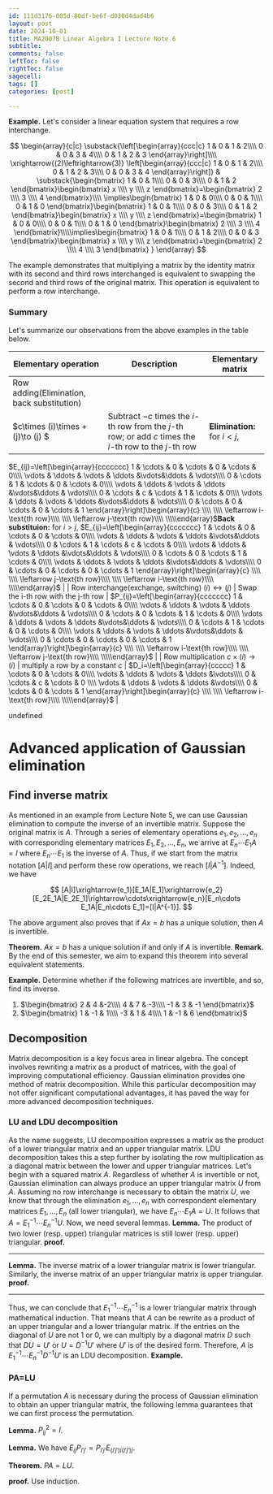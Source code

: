 ```yaml
---
id: 111d3176-005d-80df-be6f-d030d4dad4b6
layout: post
date: 2024-10-01
title: MA2007B Linear Algebra I Lecture Note 6
subtitle: 
comments: false
leftToc: false
rightToc: false
sagecell: 
tags: []
categories: [post]

---
```


**Example.** Let's consider a linear equation system that requires a row interchange.


$$
\begin{array}{c|c}
\substack{\left[\begin{array}{ccc|c}
1 & 0 & 1 & 2\\\\
0 & 0 & 3 & 4\\\\
0 & 1 & 2 & 3
\end{array}\right]\\\\
\xrightarrow{(2)\leftrightarrow(3)}
\left[\begin{array}{ccc|c}
1 & 0 & 1 & 2\\\\
0 & 1 & 2 & 3\\\\
0 & 0 & 3 & 4
\end{array}\right]} &
\substack{\begin{bmatrix}
1 & 0 & 1\\\\
0 & 0 & 3\\\\
0 & 1 & 2
\end{bmatrix}\begin{bmatrix}
x \\\\ y \\\\ z
\end{bmatrix}=\begin{bmatrix}
2 \\\\ 3 \\\\ 4
\end{bmatrix}\\\\
\implies\begin{bmatrix}
1 & 0 & 0\\\\
0 & 0 & 1\\\\
0 & 1 & 0
\end{bmatrix}\begin{bmatrix}
1 & 0 & 1\\\\
0 & 0 & 3\\\\
0 & 1 & 2
\end{bmatrix}\begin{bmatrix}
x \\\\ y \\\\ z
\end{bmatrix}=\begin{bmatrix}
1 & 0 & 0\\\\
0 & 0 & 1\\\\
0 & 1 & 0
\end{bmatrix}\begin{bmatrix}
2 \\\\ 3 \\\\ 4
\end{bmatrix}\\\\\implies\begin{bmatrix}
1 & 0 & 1\\\\
0 & 1 & 2\\\\
0 & 0 & 3
\end{bmatrix}\begin{bmatrix}
x \\\\ y \\\\ z
\end{bmatrix}=\begin{bmatrix}
2 \\\\ 4 \\\\ 3
\end{bmatrix}
}
\end{array}
$$


The example demonstrates that multiplying a matrix by the identity matrix with its second and third rows interchanged is equivalent to swapping the second and third rows of the original matrix. This operation is equivalent to perform a row interchange.


### Summary


Let's summarize our observations from the above examples in the table below.


| Elementary operation                                                          | Description                                                                                               | Elementary matrix                                                                                                                                                                                                                                                                                                                                                                                                                                                                                                                                                                                                                                                                                                                                                                                                                                                                                                                                                                                                                                                                                                                                           |
| ----------------------------------------------------------------------------- | --------------------------------------------------------------------------------------------------------- | ----------------------------------------------------------------------------------------------------------------------------------------------------------------------------------------------------------------------------------------------------------------------------------------------------------------------------------------------------------------------------------------------------------------------------------------------------------------------------------------------------------------------------------------------------------------------------------------------------------------------------------------------------------------------------------------------------------------------------------------------------------------------------------------------------------------------------------------------------------------------------------------------------------------------------------------------------------------------------------------------------------------------------------------------------------------------------------------------------------------------------------------------------------- |
|  Row adding(Elimination, back substitution)
$c\times (i)\times + (j)\to (j) $ | Subtract $-c$ times the $i$-th row from the $j$-th row; or add $c$ times the $i$-th row to the $j$-th row | **Elimination:** for $i<j$,
$E_{ij}=\left[\begin{array}{ccccccc}
1 & \cdots & 0 & \cdots & 0 & \cdots & 0\\\\
\vdots & \ddots & \vdots & \ddots &\vdots&\ddots & \vdots\\\\
0 & \cdots & 1 & \cdots & 0 & \cdots & 0\\\\
\vdots & \ddots & \vdots & \ddots &\vdots&\ddots & \vdots\\\\
0 & \cdots & c & \cdots & 1 & \cdots & 0\\\\
\vdots & \ddots & \vdots & \ddots &\vdots&\ddots & \vdots\\\\
0 & \cdots & 0 & \cdots & 0 & \cdots & 1
\end{array}\right]\begin{array}{c} \\\\ \\\\ \leftarrow i-\text{th row}\\\\ \\\\ \leftarrow j-\text{th row}\\\\ \\\\\end{array}$**Back substituion:** for $i>j,$
$E_{ij}=\left[\begin{array}{ccccccc}
1 & \cdots & 0 & \cdots & 0 & \cdots & 0\\\\
\vdots & \ddots & \vdots & \ddots &\vdots&\ddots & \vdots\\\\
0 & \cdots & 1 & \cdots & c & \cdots & 0\\\\
\vdots & \ddots & \vdots & \ddots &\vdots&\ddots & \vdots\\\\
0 & \cdots & 0 & \cdots & 1 & \cdots & 0\\\\
\vdots & \ddots & \vdots & \ddots &\vdots&\ddots & \vdots\\\\
0 & \cdots & 0 & \cdots & 0 & \cdots & 1
\end{array}\right]\begin{array}{c} \\\\ \\\\ \leftarrow j-\text{th row}\\\\ \\\\ \leftarrow i-\text{th row}\\\\ \\\\\end{array}$ |
| Row interchange(exchange, switching)
$(i)\leftrightarrow(j)$                  | Swap the i-th row with the j-th row                                                                       | $P_{ij}=\left[\begin{array}{ccccccc}
1 & \cdots & 0 & \cdots & 0 & \cdots & 0\\\\
\vdots & \ddots & \vdots & \ddots &\vdots&\ddots & \vdots\\\\
0 & \cdots & 0 & \cdots & 1 & \cdots & 0\\\\
\vdots & \ddots & \vdots & \ddots &\vdots&\ddots & \vdots\\\\
0 & \cdots & 1 & \cdots & 0 & \cdots & 0\\\\
\vdots & \ddots & \vdots & \ddots &\vdots&\ddots & \vdots\\\\
0 & \cdots & 0 & \cdots & 0 & \cdots & 1
\end{array}\right]\begin{array}{c} \\\\ \\\\ \leftarrow i-\text{th row}\\\\ \\\\ \leftarrow j-\text{th row}\\\\ \\\\\end{array}$                                                                                                                                                                                                                                                                                                                                                                                                                                                                                                                                                                                                             |
| Row multiplication
$c\times (i)\to(i)$                                        | multiply a row by a constant $c$                                                                          | $D_i=\left[\begin{array}{ccccc}
1 & \cdots & 0 & \cdots & 0\\\\
\vdots & \ddots & \vdots & \ddots &\vdots\\\\
0 & \cdots & c & \cdots & 0 \\\\
\vdots & \ddots & \vdots & \ddots &\vdots\\\\
0 & \cdots & 0 & \cdots & 1
\end{array}\right]\begin{array}{c} \\\\ \\\\ \leftarrow i-\text{th row}\\\\ \\\\\end{array}$                                                                                                                                                                                                                                                                                                                                                                                                                                                                                                                                                                                                                                                                                                                                                                                                                                       |

undefined
# Advanced application of Gaussian elimination


## Find inverse matrix


As mentioned in an example from Lecture Note 5, we can use Gaussian elimination to compute the inverse of an invertible matrix. Suppose the original matrix is $A$. Through a series of elementary operations $e_1,e_2,\ldots,e_n$ with corresponding elementary matrices $E_1, E_2,\ldots,E_n$, we arrive at $E_n\cdots E_1A=I$ where $E_n\cdots E_1$ is the inverse of $A$. Thus, if we start from the matrix notation $[A|I]$ and perform these row operations, we reach $[I|A^{-1}]$. Indeed, we have


$$
[A|I]\xrightarrow{e_1}[E_1A|E_1]\xrightarrow{e_2}[E_2E_1A|E_2E_1]\rightarrow\cdots\xrightarrow{e_n}[E_n\cdots E_1A|E_n\cdots E_1]=[I|A^{-1}].
$$


The above argument also proves that if $Ax=b$ has a unique solution, then $A$ is invertible.


**Theorem.** $Ax=b$ has a unique solution if and only if $A$ is invertible.
**Remark.** By the end of this semester, we aim to expand this theorem into several equivalent statements.


**Example.** Determine whether if the following matrices are invertible, and so, find its inverse.

1. $\begin{bmatrix}
2 & 4 &-2\\\\
4 & 7 & -3\\\\
-1 & 3 & -1
\end{bmatrix}$
2. $\begin{bmatrix}
1 & -1 & 1\\\\
-3 & 1 & 4\\\\
1 & -1 & 6
\end{bmatrix}$

## Decomposition


Matrix decomposition is a key focus area in linear algebra. The concept involves rewriting a matrix as a product of matrices, with the goal of improving computational efficiency. Gaussian elimination provides one method of matrix decomposition. While this particular decomposition may not offer significant computational advantages, it has paved the way for more advanced decomposition techniques.


### LU and LDU decomposition


As the name suggests, LU decomposition expresses a matrix as the product of a lower triangular matrix and an upper triangular matrix. LDU decomposition takes this a step further by isolating the row multiplication as a diagonal matrix between the lower and upper triangular matrices.
Let's begin with a squared matrix $A$. Regardless of whether $A$ is invertible or not, Gaussian elimination can always produce an upper triangular matrix $U$ from $A$. Assuming no row interchange is necessary to obtain the matrix $U$, we know that through the elimination $e_1,\ldots,e_n$ with correspondent elementary matrices $E_1,\ldots, E_n$ (all lower triangular), we have $E_{n}\cdots E_1A=U$. It follows that $A= E_1^{-1}\cdots E_n^{-1}U$. Now, we need several lemmas.
**Lemma.** The product of two lower (resp. upper) triangular matrices is still lower (resp. upper) triangular.
**proof.**


---


**Lemma.** The inverse matrix of a lower triangular matrix is lower triangular. Similarly, the inverse matrix of an upper triangular matrix is upper triangular.
**proof.**


---


Thus, we can conclude that $E_1^{-1}\cdots E_n^{-1}$ is a lower triangular matrix through mathematical induction. That means that $A$ can be rewrite as a product of an upper triangular and a lower triangular matrix. 
If the entries on the diagonal of $U$ are not $1$ or $0$, we can multiply by a diagonal matrix $D$ such that $DU=U'$ or $U=D^{-1}U'$ where $U'$ is of the desired form. Therefore, $A$ is $E_1^{-1}\cdots E_n^{-1}D^{-1}U'$ is an LDU decomposition.
**Example.**


### PA=LU


If a permutation $A$ is necessary during the process of Gaussian elimination to obtain an upper triangular matrix, the following lemma guarantees that we can first process the permutation.


**Lemma.** $P_{ij}^2=I$.


**Lemma.** We have $E_{ij}P_{i'j'}=P_{i'j'}E_{(i'j')i(i'j')j}$.


**Theorem.** $PA=LU$.


**proof.** Use induction.


